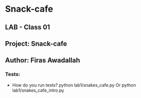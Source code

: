# Snack-cafe
## LAB - Class 01
## Project: Snack-cafe
## Author: Firas Awadallah
### Tests:
* How do you run tests? python lab1/snakes_cafe.py Or python lab1/snakes_cafe_intro.py

